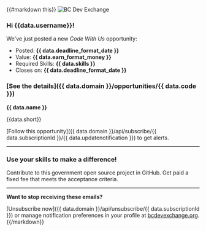 {{#markdown this}}
![BC Dev Exchange](https://bcdevexchange.org/modules/core/client/img/logo/new-logo.png)

### Hi {{data.username}}!

We've just posted a new *Code With Us* opportunity:

- Posted: **{{ data.deadline_format_date }}**
- Value: **{{ data.earn_format_money }}**
- Required Skills: **{{ data.skills }}**
- Closes on: **{{ data.deadline_format_date }}**

### [See the details]({{ data.domain }}/opportunities/{{ data.code }})

**{{ data.name }}**

{{data.short}}

[Follow this opportunity]({{ data.domain }}/api/subscribe/{{ data.subscriptionId }}/{{ data.updatenotification }}) to get alerts.

---

### Use your skills to make a difference!

Contribute to this government open source project in GitHub. Get paid a fixed fee that meets the acceptance criteria.

---

**Want to stop receiving these emails?**

[Unsubscribe now]({{ data.domain }}/api/unsubscribe/{{ data.subscriptionId }}) or manage notification preferences in your profile at [bcdevexchange.org](http://bcdevexchange.org).
{{/markdown}}
